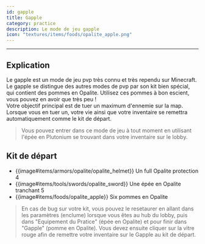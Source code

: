 ```yaml
---
id: gapple
title: Gapple
category: practice
description: Le mode de jeu gapple 
icon: "textures/items/foods/opalite_apple.png"
---
```

___

## Explication
 
Le gapple est un mode de jeu pvp très connu et très rependu sur Minecraft. Le gapple se distingue des autres modes de pvp par son kit bien spécial, qui contient des pommes en Opalite. Utilisez ces pommes à bon escient, vous pouvez en avoir que très peu !  
Votre objectif principal est de tuer un maximum d'ennemie sur la map. Lorsque vous en tuer un, votre vie ainsi que votre inventaire se remettra automatiquement comme le kit de départ.
> Vous pouvez entrer dans ce mode de jeu à tout moment en utilisant l'épée en Plutonium se trouvant dans votre inventaire sur le lobby. 

## Kit de départ

- {{image#items/armors/opalite/opalite_helmet}} Un full Opalite protection 4
- {{image#items/tools/swords/opalite_sword}} Une épée en Opalite tranchant 5 
- {{image#items/foods/opalite_apple}} Six pommes en Opalite

> En cas de bug sur votre kit, vous pouvez le resetaurer en allant dans les paramètres (enclume) lorsque vous êtes au hub du lobby, puis dans "Equipement du Pratice" (épée en Opalite) et pour finir dans "Gapple" (pomme en Opalite). Vous devez ensuite cliquer sur la vitre rouge afin de remettre votre inventaire sur le Gapple au kit de départ.




